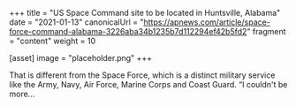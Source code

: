 +++
title = "US Space Command site to be located in Huntsville, Alabama"
date = "2021-01-13"
canonicalUrl = "https://apnews.com/article/space-force-command-alabama-3226aba34b1235b7d112294ef42b5fd2"
fragment = "content"
weight = 10

[asset]
    image = "placeholder.png"
+++

That is different from the Space Force, which is a distinct military 
service like the Army, Navy, Air Force, Marine Corps and Coast Guard. “I 
couldn't be more...
